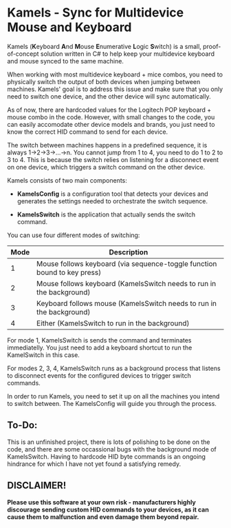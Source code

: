 # Kamels - Sync for Multidevice Mouse and Keyboard

Kamels (**K**eyboard **A**nd **M**ouse **E**numerative **L**ogic **S**witch) is a small, proof-of-concept solution written in C# to help keep your multidevice keyboard and mouse synced to the same machine.

When working with most multidevice keyboard + mice combos, you need to physically switch the output of both devices when jumping between machines. Kamels' goal is to address this issue and make sure that you only need to switch one device, and the other device will sync automatically.

As of now, there are hardcoded values for the Logitech POP keyboard + mouse combo in the code. However, with small changes to the code, you can easily accomodate other device models and brands, you just need to know the correct HID command to send for each device.

The switch between machines happens in a predefined sequence, it is always 1->2->3->...->n. You cannot jump from 1 to 4, you need to do 1 to 2 to 3 to 4. This is because the switch relies on listening for a disconnect event on one device, which triggers a switch command on the other device.

Kamels consists of two main components:

- **KamelsConfig** is a configuration tool that detects your devices and generates the settings needed to orchestrate the switch sequence.

- **KamelsSwitch** is the application that actually sends the switch command.

You can use four different modes of switching:

| Mode | Description |
| ---- | ----------- |
| 1    | Mouse follows keyboard (via sequence-toggle function bound to key press) |
| 2    | Mouse follows keyboard (KamelsSwitch needs to run in the background) |
| 3    | Keyboard follows mouse (KamelsSwitch needs to run in the background) |
| 4    | Either (KamelsSwitch to run in the background) |

For mode 1, KamelsSwitch is sends the command and terminates immediatelly. You just need to add a keyboard shortcut to run the KamelSwitch in this case.

For modes 2, 3, 4, KamelsSwitch runs as a background process that listens to disconnect events for the configured devices to trigger switch commands.

In order to run Kamels, you need to set it up on all the machines you intend to switch between. The KamelsConfig will guide you through the process.

## To-Do:

This is an unfinished project, there is lots of polishing to be done on the code, and there are some occassional bugs with the background mode of KamelsSwitch. Having to hardcode HID byte commands is an ongoing hindrance for which I have not yet found a satisfying remedy.

## DISCLAIMER!

**Please use this software at your own risk - manufacturers highly discourage sending custom HID commands to your devices, as it can cause them to malfunction and even damage them beyond repair.**